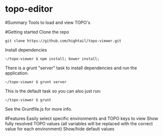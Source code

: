 topo-editor
======

#Summary
Tools to load and view TOPO's

#Getting started
Clone the repo
```
git clone https://github.com/hightail/topo-viewer.git
```

Install dependencies
```
~/topo-viewer $ npm install; bower install;
```

There is a grunt "server" task to install dependencies and run the application.

```
~/topo-viewer $ grunt server
```

This is the default task so you can also just run:

```
~/topo-viewer $ grunt
```

See the Gruntfile.js for more info.

#Features
Easily select specific environments and TOPO keys to view
Show fully resolved TOPO values (all variables will be replaced with the correct value for each environment)
Show/hide default values
